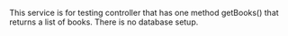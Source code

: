 This service is for testing controller that has one method getBooks() that returns a list of books.
There is no database setup.

